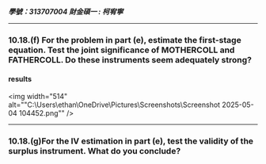 ***學號：313707004     財金碩一 : 柯宥寧***
______
### 10.18.(f) For the problem in part (e), estimate the first-stage equation. Test the joint significance of MOTHERCOLL and FATHERCOLL. Do these instruments seem adequately strong?
#### results
<img width="514" alt=""C:\Users\ethan\OneDrive\Pictures\Screenshots\Screenshot 2025-05-04 104452.png"" />





______

### 10.18.(g)For the IV estimation in part (e), test the validity of the surplus instrument. What do you conclude?

